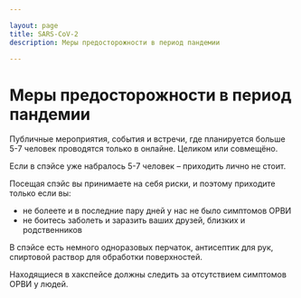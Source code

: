 ```yaml
---

layout: page
title: SARS-CoV-2
description: Меры предосторожности в период пандемии

---
```


# Меры предосторожности в период пандемии

Публичные мероприятия, события и встречи, где планируется больше 5-7 человек проводятся только в онлайне. Целиком или совмещёно.

Если в спэйсе уже набралось 5-7 человек – приходить лично не стоит.

Посещая спэйс вы принимаете на себя риски, и поэтому приходите только если вы:

* не болеете и в последние пару дней у нас не было симптомов ОРВИ
* не боитесь заболеть и заразить ваших друзей, близких и родственников

В спэйсе есть немного одноразовых перчаток, антисептик для рук, спиртовой раствор для обработки поверхностей.

Находящиеся в хакспейсе должны следить за отсутствием симптомов ОРВИ у людей.